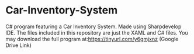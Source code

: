# Car-Inventory-System
C# program featuring a Car Inventory System. Made using Sharpdevelop IDE. 
The files included in this repository are just the XAML and C# files. 
You may download the full program at:https://tinyurl.com/y6gmjxnz (Google Drive Link)
